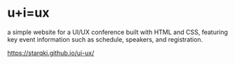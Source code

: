 # u+i=ux
a simple website for a UI/UX conference built with HTML and CSS, featuring key event information such as schedule, speakers, and registration. 

https://starqki.github.io/ui-ux/
